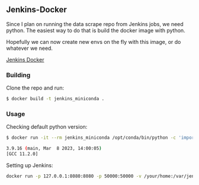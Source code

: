 
## Jenkins-Docker

Since I plan on running the data scrape repo from Jenkins jobs, we need python. The easiest way to do that is build the docker image with python.

Hopefully we can now create new envs on the fly with this image, or do whatever we need.


[Jenkins Docker](https://hub.docker.com/_/jenkins/)

### Building

Clone the repo and run:
```sh
$ docker build -t jenkins_miniconda .
```

### Usage

Checking default python version:
```sh
$ docker run -it --rm jenkins_miniconda /opt/conda/bin/python -c 'import sys; print(sys.version)'

3.9.16 (main, Mar  8 2023, 14:00:05)
[GCC 11.2.0]
```

Setting up Jenkins:
```sh
docker run -p 127.0.0.1:8080:8080 -p 50000:50000 -v /your/home:/var/jenkins_home jenkins_miniconda
```
